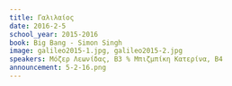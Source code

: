 ```yaml
---
title: Γαλιλαίος
date: 2016-2-5
school_year: 2015-2016
book: Big Bang - Simon Singh
image: galileo2015-1.jpg, galileo2015-2.jpg
speakers: Μόζερ Λεωνίδας, Β3 % Μπιζμπίκη Κατερίνα, Β4
announcement: 5-2-16.png
---
```

